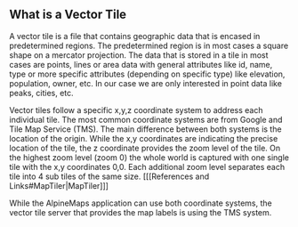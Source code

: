 ## What is a Vector Tile
A vector tile is a file that contains geographic data that is encased in predetermined regions. The predetermined region is in most cases a square shape on a mercator projection. The data that is stored in a tile in most cases are points, lines or area data with general attributes like id, name, type or more specific attributes (depending on specific type) like elevation, population, owner, etc. In our case we are only interested in point data like peaks, cities, etc. 

Vector tiles follow a specific x,y,z coordinate system to address each individual tile. The most common coordinate systems are from Google and Tile Map Service (TMS). The main difference between both systems is the location of the origin. While the x,y coordinates are indicating the precise location of the tile, the z coordinate provides the zoom level of the tile. On the highest zoom level (zoom 0) the whole world is captured with one single tile with the x,y coordinates 0,0. Each additional zoom level separates each tile into 4 sub tiles of the same size. \[[[References and Links#MapTiler|MapTiler]]\]

While the AlpineMaps application can use both coordinate systems, the vector tile server that provides the map labels is using the TMS system.
